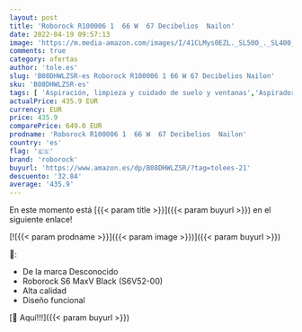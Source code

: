 ```yaml
---
layout: post
title: 'Roborock R100006 1  66 W  67 Decibelios  Nailon'
date: 2022-04-19 09:57:13
image: 'https://m.media-amazon.com/images/I/41CLMys0EZL._SL500_._SL400_.jpg'
comments: true
category: ofertas
author: 'tole.es'
slug: 'B08DHWLZSR-es Roborock R100006 1 66 W 67 Decibelios Nailon'
sku: 'B08DHWLZSR-es'
tags: [ 'Aspiración, limpieza y cuidado de suelo y ventanas','Aspiradoras','Hogar y cocina','Robots aspiradores','roborock','🇪🇸', ]
actualPrice: 435.9 EUR
currency: EUR
price: 435.9
comparePrice: 649.0 EUR
prodname: 'Roborock R100006 1  66 W  67 Decibelios  Nailon'
country: 'es'
flag: '🇪🇸'
brand: 'roborock'
buyurl: 'https://www.amazon.es/dp/B08DHWLZSR/?tag=tolees-21'
descuento: '32.84'
average: '435.9'
---
```


En este momento está [{{< param title >}}]({{< param buyurl >}}) en el siguiente enlace!

[![{{< param prodname >}}]({{< param image >}})]({{< param buyurl >}})

🔎:

- De la marca Desconocido
- Roborock S6 MaxV Black (S6V52-00)
- Alta calidad
- Diseño funcional

[🛒 Aquí!!!]({{< param buyurl >}})
